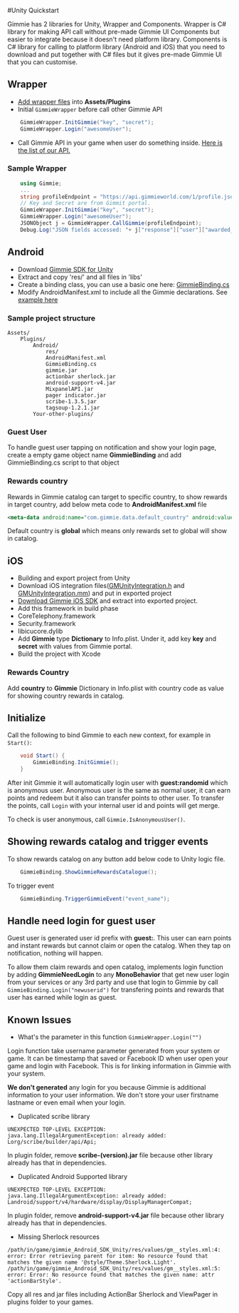 #Unity Quickstart

Gimmie has 2 libraries for Unity, Wrapper and Components. Wrapper is C# library for making API call without pre-made Gimmie UI Components but easier
to integrate because it doesn't need platform library. Components is C# library for calling to platform library (Android and iOS) that you need to 
download and put together with C# files but it gives pre-made Gimmie UI that you can customise.

## Wrapper

- [Add wrapper files](https://github.com/gimmie/unity/blob/master/Wrapper) into __Assets/Plugins__
- Initial `GimmieWrapper` before call other Gimmie API

```cs
    GimmieWrapper.InitGimmie("key", "secret");
    GimmieWrapper.Login("awesomeUser");
```

- Call Gimmie API in your game when user do something inside. [Here is the list of our API.](http://support.gimmie.io/hc/en-us/articles/202788800-API)

### Sample Wrapper

```cs
    using Gimmie;
    ...
    string profileEndpoint = "https://api.gimmieworld.com/1/profile.json";
    // Key and Secret are from Gimmit portal.
    GimmieWrapper.InitGimmie("key", "secret");
    GimmieWrapper.Login("awesomeUser");
    JSONObject j = GimmieWrapper.CallGimmie(profileEndpoint);
    Debug.Log("JSON fields accessed: "+ j["response"]["user"]["awarded_points"].n);
```

## Android

- Download [Gimmie SDK for Unity](http://gimmieworld.s3.amazonaws.com/sdk/Gimmie-AndroidSDK-1.8.1-Unity.zip)
- Extract and copy 'res/' and all files in 'libs'
- Create a binding class, you can use a basic one here: [GimmieBinding.cs](https://github.com/gimmie/unity/blob/master/GimmieBinding.cs)
- Modify AndroidManifest.xml to include all the Gimmie declarations. See [example here](https://github.com/gimmie/unity/blob/master/android/AndroidManifest.xml)

### Sample project structure

```
Assets/
    Plugins/
        Android/
            res/
            AndroidManifest.xml
            GimmieBinding.cs
            gimmie.jar
            actionbar sherlock.jar
            android-support-v4.jar
            MixpanelAPI.jar
            pager indicator.jar
            scribe-1.3.5.jar
            tagsoup-1.2.1.jar
        Your-other-plugins/
```

### Guest User

To handle guest user tapping on notification and show your login page, create a empty game object name __GimmieBinding__ and add GimmieBinding.cs script to that object

### Rewards country

Rewards in Gimmie catalog can target to specific country, to show rewards in target country, add below meta code to __AndroidManifest.xml__ file

```xml
<meta-data android:name="com.gimmie.data.default_country" android:value="<country code>" />
```

Default country is __global__ which means only rewards set to global will show in catalog.

## iOS

- Building and export project from Unity
- Download iOS integration files([GMUnityIntegration.h](https://github.com/gimmie/unity/blob/master/ios/GMUnityIntegration.h) and [GMUnityIntegration.mm](https://github.com/gimmie/unity/blob/master/ios/GMUnityIntegration.mm)) and put in exported project
- [Download Gimmie iOS SDK](http://gimmieworld.s3.amazonaws.com/sdk/gimmie-ios-latest.zip) and extract into exported project.
- Add this framework in build phase
 - CoreTelephony.framework
 - Security.framework
 - libicucore.dylib
- Add __Gimmie__ type __Dictionary__ to Info.plist. Under it, add key __key__ and __secret__ with values from Gimmie portal.
- Build the project with Xcode

### Rewards Country

Add __country__ to __Gimmie__ Dictionary in Info.plist with country code as value for showing country rewards in catalog.

## Initialize

Call the following to bind Gimmie to each new context, for example in `Start()`:

```cs
    void Start() {
        GimmieBinding.InitGimmie();
    }
```

After init Gimmie it will automatically login user with __guest:randomid__ which is anonymous user. Anonymous user is the same as
normal user, it can earn points and redeem but it also can transfer points to other user. To transfer the points, call `Login`
with your internal user id and points will get merge.

To check is user anonymous, call `Gimmie.IsAnonymousUser()`.

## Showing rewards catalog and trigger events

To show rewards catalog on any button add below code to Unity logic file.

```cs
    GimmieBinding.ShowGimmieRewardsCatalogue();
```

To trigger event

```cs
    GimmieBinding.TriggerGimmieEvent("event_name");
```

## Handle need login for guest user

Guest user is generated user id prefix with __guest:__. This user can earn points and instant rewards but cannot claim or open the
catalog. When they tap on notification, nothing will happen.

To allow them claim rewards and open catalog, implements login function by adding __GimmieNeedLogin__ to any __MonoBehavior__ that get
new user login from your services or any 3rd party and use that login to Gimmie by call `GimmieBinding.Login("newuserid")` for
transfering points and rewards that user has earned while login as guest.

## Known Issues

- What's the parameter in this function `GimmieWrapper.Login("")`

Login function take username parameter generated from your system or game. It can be timestamp that saved or 
Facebook ID when user open your game and login with Facebook. This is for linking information in Gimmie with
your system.

__We don't generated__ any login for you because Gimmie is additional information to your user information.
We don't store your user firstname lastname or even email when your login.

- Duplicated scribe library

```
UNEXPECTED TOP-LEVEL EXCEPTION:
java.lang.IllegalArgumentException: already added: Lorg/scribe/builder/api/Api;
```

In plugin folder, remove __scribe-(version).jar__ file because other library already has that in dependencies.

- Duplicated Android Supported library

```
UNEXPECTED TOP-LEVEL EXCEPTION:
java.lang.IllegalArgumentException: already added: Landroid/support/v4/hardware/display/DisplayManagerCompat;
```

In plugin folder, remove __android-support-v4.jar__ file because other library already has that in dependencies.

- Missing Sherlock resources

```
/path/in/game/gimmie_Android_SDK_Unity/res/values/gm__styles.xml:4: error: Error retrieving parent for item: No resource found that matches the given name '@style/Theme.Sherlock.Light'.
/path/in/game/gimmie_Android_SDK_Unity/res/values/gm__styles.xml:5: error: Error: No resource found that matches the given name: attr 'actionBarStyle'.
```

Copy all res and jar files including ActionBar Sherlock and ViewPager in plugins folder to your games.
